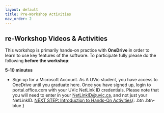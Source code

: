 ```yaml
---
layout: default
title: Pre-Workshop Activities
nav_order: 2
---
```

##  re-Workshop Videos & Activities
This workshop is primarily hands-on practice with **OneDrive** in order to learn to use key features of the software. To participate fully please do the following **before the workshop**:

**5-10 minutes**<br>
- Sign up for a Microsoft Account. As A UVic student, you have access to OneDrive until you graduate here. Once you have signed up, login to portal.office.com with your UVic NetLink ID credentials. Please note that you will need to enter in your NetLinkID@uvic.ca, and not just your NetLinkID.
[NEXT STEP: Introduction to Hands-On Activities](activities-intro.html){: .btn .btn-blue }
